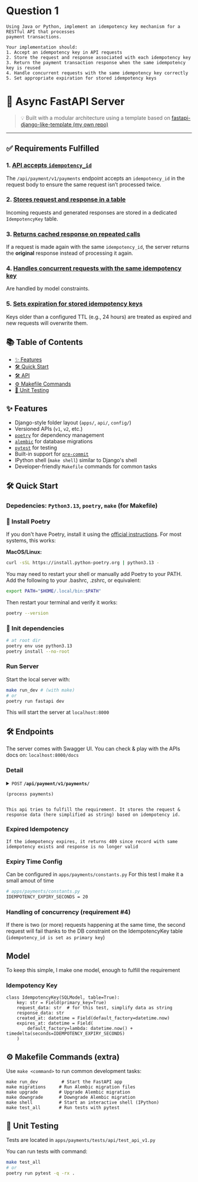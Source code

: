 # Question 1
```
Using Java or Python, implement an idempotency key mechanism for a RESTful API that processes
payment transactions.

Your implementation should:
1. Accept an idempotency key in API requests
2. Store the request and response associated with each idempotency key
3. Return the payment transaction response when the same idempotency key is reused
4. Handle concurrent requests with the same idempotency key correctly
5. Set appropriate expiration for stored idempotency keys
```

# 🚀 Async FastAPI Server

> 💡 Built with a modular architecture using a template based on [fastapi-django-like-template (my own repo)](https://github.com/sam-val/fastapi-django-like-template)

---

## ✅ Requirements Fulfilled

### 1. [API accepts `idempotency_id`](#️-endpoints)
The `/api/payment/v1/payments` endpoint accepts an `idempotency_id` in the request body to ensure the same request isn’t processed twice.

### 2. [Stores request and response in a table](#model)
Incoming requests and generated responses are stored in a dedicated `IdempotencyKey` table.

### 3. [Returns cached response on repeated calls](#️-endpoints)
If a request is made again with the same `idempotency_id`, the server returns the **original** response instead of processing it again.

### 4. [Handles concurrent requests with the same idempotency key](#handling-of-concurrency-requirement-4)
Are handled by model constraints. 

### 5. [Sets expiration for stored idempotency keys](#expired-idempotency)
Keys older than a configured TTL (e.g., 24 hours) are treated as expired and new requests will overwrite them.


## 📚 Table of Contents

- [✨ Features](#-features)
- [🛠️ Quick Start](#️-quick-start)
- [🛠️ API](#️-endpoints)
- [⚙️ Makefile Commands](#️-makefile-commands)
- [🧪 Unit Testing](#-unit-testing)

## ✨ Features

- Django-style folder layout (`apps/`, `api/`, `config/`)
- Versioned APIs (`v1`, `v2`, etc.)
- [`poetry`](https://python-poetry.org/) for dependency management
- [`alembic`](https://alembic.sqlalchemy.org/) for database migrations
- [`pytest`](https://docs.pytest.org/) for testing
- Built-in support for [`pre-commit`](https://pre-commit.com/)
- IPython shell (`make shell`) similar to Django's shell
- Developer-friendly `Makefile` commands for common tasks

## 🛠️ Quick Start
### Depedencies: `Python3.13`, `poetry`, `make` (for Makefile)

### 🔧 Install Poetry

If you don't have Poetry, install it using the [official instructions](https://python-poetry.org/docs/#installation). For most systems, this works:

**MacOS/Linux:**

```bash
curl -sSL https://install.python-poetry.org | python3.13 -
```

You may need to restart your shell or manually add Poetry to your PATH. Add the following to your .bashrc, .zshrc, or equivalent:

```bash
export PATH="$HOME/.local/bin:$PATH"
```

Then restart your terminal and verify it works:

```bash
poetry --version
```

### 🔧 Init dependencies 
```bash
# at root dir
poetry env use python3.13
poetry install --no-root
```

### Run Server

Start the local server with:

```bash
make run_dev # (with make)
# or
poetry run fastapi dev
```

This will start the server at `localhost:8000`

## 🛠️ Endpoints 
The server comes with Swagger UI. You can check & play with the APIs docs on: `localhost:8000/docs`

### Detail

<details>
 <summary><code>POST</code> <code><b>/api/payment/v1/payments/</b></code>

 <code>(process payments)</code></summary>


##### Payload

> | name     | type     | data type | description          | example            |
> | -------- | -------- | --------- | -------------------- | ------------------ |
> | idempotency_id | required | str     |  idempotency from client, for this test, string will do | 123           |
> | request_data | required | str       | for this test, string will do             | !whGRZ4q%B\*x7x7uS |

##### Responses

> | http code | content-type       | response                       |
> | --------- | ------------------ | ------------------------------ |
> | `201`     | `application/json` | `{ "data": { "response_data": "!whGRZ4q%B\*x7x7uS" }, "message": "Success" }` |
> | `409`     | `application/json` | `{"detail": "Resource already exists"}` |


##### Example cURL

> ```bash
> curl -X 'https://localhost:8000/api/payment/v1/payments/' \
> --header 'Content-Type: application/json' \
> --data '{
>    "idempotency_id": "123",
>    "request_data": "request data"
> }'
> ```

</details>

``This api tries to fulfill the requirement. It stores the request & response data (here simplified as string) based on idempotency id.``

### Expired Idempotency

``
If the idempotency expires, it returns 409 since record with same idempotency exists and response is no longer valid
``

### Expiry Time Config
Can be configured in `apps/payments/constants.py`
For this test I make it a small amout of time
```bash
# apps/payments/constants.py
IDEMPOTENCY_EXPIRY_SECONDS = 20
```

### Handling of concurrency (requirement #4)

If there is two (or more) requests happening at the same time, the second request will fail thanks to the DB constraint on the IdempotencyKey table (`idempotency_id is set as primary key`)

## Model
To keep this simple, I make one model, enough to fulfill the requirement

### Idempotency Key
```
class IdempotencyKey(SQLModel, table=True):
    key: str = Field(primary_key=True)
    request_data: str  # for this test, simplify data as string
    response_data: str
    created_at: datetime = Field(default_factory=datetime.now)
    expires_at: datetime = Field(
        default_factory=lambda: datetime.now() + timedelta(seconds=IDEMPOTENCY_EXPIRY_SECONDS)
    )
```

## ⚙️ Makefile Commands (extra)

Use `make <command>` to run common development tasks:

```make
make run_dev         # Start the FastAPI app
make migrations     # Run Alembic migration files
make upgrade        # Upgrade Alembic migration
make downgrade      # Downgrade Alembic migration
make shell          # Start an interactive shell (IPython)
make test_all       # Run tests with pytest
```

## 🧪 Unit Testing

Tests are located in `apps/payments/tests/api/test_api_v1.py`

You can run tests with command:

```bash
make test_all
# or
poetry run pytest -q -rx .
```
